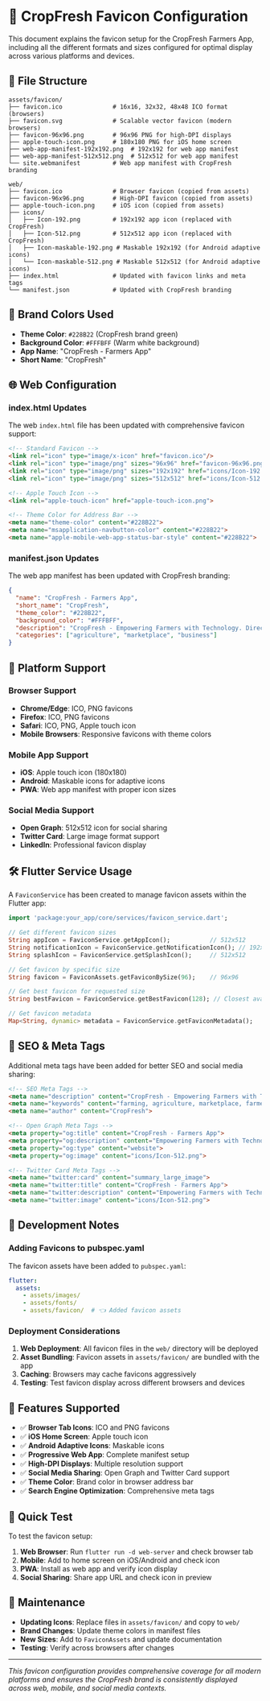 # 🎨 CropFresh Favicon Configuration

This document explains the favicon setup for the CropFresh Farmers App, including all the different formats and sizes configured for optimal display across various platforms and devices.

## 📁 File Structure

```
assets/favicon/
├── favicon.ico              # 16x16, 32x32, 48x48 ICO format (browsers)
├── favicon.svg              # Scalable vector favicon (modern browsers)
├── favicon-96x96.png        # 96x96 PNG for high-DPI displays
├── apple-touch-icon.png     # 180x180 PNG for iOS home screen
├── web-app-manifest-192x192.png  # 192x192 for web app manifest
├── web-app-manifest-512x512.png  # 512x512 for web app manifest
└── site.webmanifest         # Web app manifest with CropFresh branding

web/
├── favicon.ico              # Browser favicon (copied from assets)
├── favicon-96x96.png        # High-DPI favicon (copied from assets)
├── apple-touch-icon.png     # iOS icon (copied from assets)
├── icons/
│   ├── Icon-192.png         # 192x192 app icon (replaced with CropFresh)
│   ├── Icon-512.png         # 512x512 app icon (replaced with CropFresh)
│   ├── Icon-maskable-192.png # Maskable 192x192 (for Android adaptive icons)
│   └── Icon-maskable-512.png # Maskable 512x512 (for Android adaptive icons)
├── index.html               # Updated with favicon links and meta tags
└── manifest.json            # Updated with CropFresh branding
```

## 🎨 Brand Colors Used

- **Theme Color**: `#228B22` (CropFresh brand green)
- **Background Color**: `#FFFBFF` (Warm white background)
- **App Name**: "CropFresh - Farmers App"
- **Short Name**: "CropFresh"

## 🌐 Web Configuration

### index.html Updates

The web `index.html` file has been updated with comprehensive favicon support:

```html
<!-- Standard Favicon -->
<link rel="icon" type="image/x-icon" href="favicon.ico"/>
<link rel="icon" type="image/png" sizes="96x96" href="favicon-96x96.png"/>
<link rel="icon" type="image/png" sizes="192x192" href="icons/Icon-192.png"/>
<link rel="icon" type="image/png" sizes="512x512" href="icons/Icon-512.png"/>

<!-- Apple Touch Icon -->
<link rel="apple-touch-icon" href="apple-touch-icon.png">

<!-- Theme Color for Address Bar -->
<meta name="theme-color" content="#228B22">
<meta name="msapplication-navbutton-color" content="#228B22">
<meta name="apple-mobile-web-app-status-bar-style" content="#228B22">
```

### manifest.json Updates

The web app manifest has been updated with CropFresh branding:

```json
{
  "name": "CropFresh - Farmers App",
  "short_name": "CropFresh",
  "theme_color": "#228B22",
  "background_color": "#FFFBFF",
  "description": "CropFresh - Empowering Farmers with Technology. Direct farm-to-market platform for agricultural products.",
  "categories": ["agriculture", "marketplace", "business"]
}
```

## 📱 Platform Support

### Browser Support
- **Chrome/Edge**: ICO, PNG favicons
- **Firefox**: ICO, PNG favicons  
- **Safari**: ICO, PNG, Apple touch icon
- **Mobile Browsers**: Responsive favicons with theme colors

### Mobile App Support
- **iOS**: Apple touch icon (180x180)
- **Android**: Maskable icons for adaptive icons
- **PWA**: Web app manifest with proper icon sizes

### Social Media Support
- **Open Graph**: 512x512 icon for social sharing
- **Twitter Card**: Large image format support
- **LinkedIn**: Professional favicon display

## 🛠️ Flutter Service Usage

A `FaviconService` has been created to manage favicon assets within the Flutter app:

```dart
import 'package:your_app/core/services/favicon_service.dart';

// Get different favicon sizes
String appIcon = FaviconService.getAppIcon();           // 512x512
String notificationIcon = FaviconService.getNotificationIcon(); // 192x192
String splashIcon = FaviconService.getSplashIcon();     // 512x512

// Get favicon by specific size
String favicon = FaviconAssets.getFaviconBySize(96);    // 96x96

// Get best favicon for requested size
String bestFavicon = FaviconService.getBestFavicon(128); // Closest available

// Get favicon metadata
Map<String, dynamic> metadata = FaviconService.getFaviconMetadata();
```

## 🎯 SEO & Meta Tags

Additional meta tags have been added for better SEO and social media sharing:

```html
<!-- SEO Meta Tags -->
<meta name="description" content="CropFresh - Empowering Farmers with Technology">
<meta name="keywords" content="farming, agriculture, marketplace, farmers, crops, fresh produce">
<meta name="author" content="CropFresh">

<!-- Open Graph Meta Tags -->
<meta property="og:title" content="CropFresh - Farmers App">
<meta property="og:description" content="Empowering Farmers with Technology. Direct farm-to-market platform for agricultural products.">
<meta property="og:type" content="website">
<meta property="og:image" content="icons/Icon-512.png">

<!-- Twitter Card Meta Tags -->
<meta name="twitter:card" content="summary_large_image">
<meta name="twitter:title" content="CropFresh - Farmers App">
<meta name="twitter:description" content="Empowering Farmers with Technology">
<meta name="twitter:image" content="icons/Icon-512.png">
```

## 🔧 Development Notes

### Adding Favicons to pubspec.yaml

The favicon assets have been added to `pubspec.yaml`:

```yaml
flutter:
  assets:
    - assets/images/
    - assets/fonts/
    - assets/favicon/  # 👈 Added favicon assets
```

### Deployment Considerations

1. **Web Deployment**: All favicon files in the `web/` directory will be deployed
2. **Asset Bundling**: Favicon assets in `assets/favicon/` are bundled with the app
3. **Caching**: Browsers may cache favicons aggressively
4. **Testing**: Test favicon display across different browsers and devices

## 🌟 Features Supported

- ✅ **Browser Tab Icons**: ICO and PNG favicons
- ✅ **iOS Home Screen**: Apple touch icon
- ✅ **Android Adaptive Icons**: Maskable icons
- ✅ **Progressive Web App**: Complete manifest setup
- ✅ **High-DPI Displays**: Multiple resolution support
- ✅ **Social Media Sharing**: Open Graph and Twitter Card support
- ✅ **Theme Color**: Brand color in browser address bar
- ✅ **Search Engine Optimization**: Comprehensive meta tags

## 🚀 Quick Test

To test the favicon setup:

1. **Web Browser**: Run `flutter run -d web-server` and check browser tab
2. **Mobile**: Add to home screen on iOS/Android and check icon
3. **PWA**: Install as web app and verify icon display
4. **Social Sharing**: Share app URL and check icon in preview

## 📝 Maintenance

- **Updating Icons**: Replace files in `assets/favicon/` and copy to `web/`
- **Brand Changes**: Update theme colors in manifest files
- **New Sizes**: Add to `FaviconAssets` and update documentation
- **Testing**: Verify across browsers after changes

---

*This favicon configuration provides comprehensive coverage for all modern platforms and ensures the CropFresh brand is consistently displayed across web, mobile, and social media contexts.* 